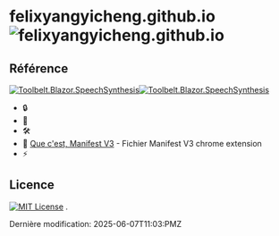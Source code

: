 # felixyangyicheng.github.io  ![felixyangyicheng.github.io](https://img.shields.io/badge/felixyangyicheng-githubio-red) 



## Référence
[![Toolbelt.Blazor.SpeechSynthesis](https://img.shields.io/nuget/v/Toolbelt.Blazor.SpeechSynthesis.svg)![Toolbelt.Blazor.SpeechSynthesis](https://img.shields.io/badge/nuget-Toolbelt.Blazor.SpeechSynthesis-blue)](https://www.nuget.org/packages/Toolbelt.Blazor.SpeechSynthesis/)

 - 🔒 
 - 🔗 
 - 🛠 
 - 🚀 [Que c'est, Manifest V3](https://developer.chrome.com/docs/extensions/develop/migrate/what-is-mv3) - Fichier Manifest V3 chrome extension
 - ⚡️ 

 ## Licence 
[![MIT License](https://img.shields.io/badge/License-MIT-green.svg)](https://choosealicense.com/licenses/mit/) 
.





Dernière modification: 2025-06-07T11:03:PMZ
